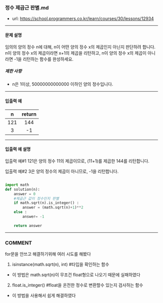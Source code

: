 ### 정수 제곱근 판별.md

 - url: https://school.programmers.co.kr/learn/courses/30/lessons/12934
 
 --------
 
#### 문제 설명
임의의 양의 정수 n에 대해, n이 어떤 양의 정수 x의 제곱인지 아닌지 판단하려 합니다.
n이 양의 정수 x의 제곱이라면 x+1의 제곱을 리턴하고, n이 양의 정수 x의 제곱이 아니라면 -1을 리턴하는 함수를 완성하세요.

##### 제한 사항
 - n은 1이상, 50000000000000 이하인 양의 정수입니다.
 
--------
 
#### 입출력 예
|n|return|
|:---:|:---:|
|121|144|
|3|-1|
 
--------

#### 입출력 예 설명
입출력 예#1
121은 양의 정수 11의 제곱이므로, (11+1)를 제곱한 144를 리턴합니다.

입출력 예#2
3은 양의 정수의 제곱이 아니므로, -1을 리턴합니다.

```python

import math
def solution(n):
    answer = 0
    #제곱근 값이 정수인지 판별
    if math.sqrt(n).is_integer() :
        answer = (math.sqrt(n)+1)**2
    else :
        answer= -1
    
    return answer

```

------
### COMMENT
for문을 안쓰고 해결하기위해 여러 시도를 해봤다
1. isinstance(math.sqrt(n), int) #타입을 확인하는 함수
 - 이 방법은 math.sqrt(n)이 무조건 float형으로 나오기 때문에 실패하였다
   
2. float.is_integer() #float을 온전한 정수로 변환할수 있는지 검사하는 함수
 - 이 방법을 사용해서 쉽게 해결하였다


